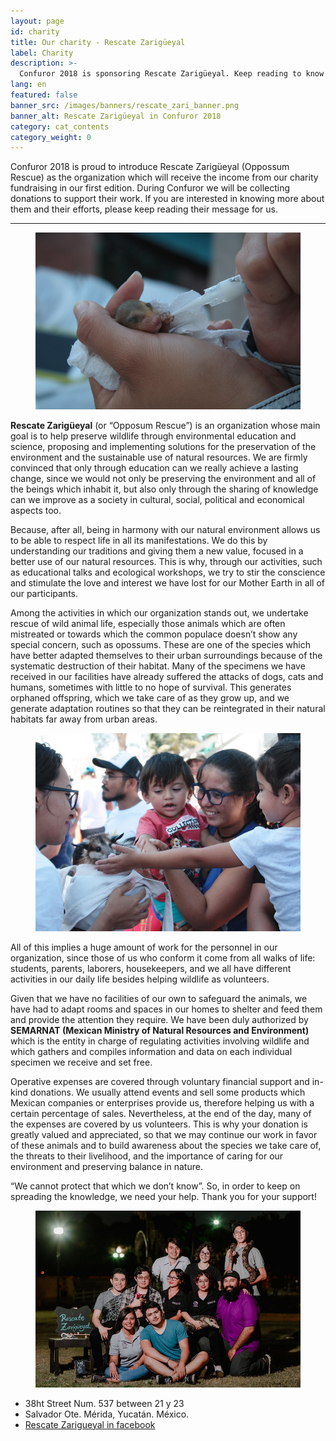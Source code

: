 ```yaml
---
layout: page
id: charity
title: Our charity - Rescate Zarigüeyal
label: Charity
description: >-
  Confuror 2018 is sponsoring Rescate Zarigüeyal. Keep reading to know more about this organization and how you can help them during the event.
lang: en
featured: false
banner_src: /images/banners/rescate_zari_banner.png
banner_alt: Rescate Zarigüeyal in Confuror 2018
category: cat_contents
category_weight: 0
---
```


Confuror 2018 is proud to introduce Rescate Zarigüeyal (Oppossum Rescue) as the organization which will receive the income from our charity fundraising in our first edition. During Confuror we will be collecting donations to support their work. If you are interested in knowing more about them and their efforts, please keep reading their message for us.

---

<figure class="left">
  <img src="/images/pictures/zari_pic_01.jpg" alt="Bebé zarigüeya">
</figure>

**Rescate Zarigüeyal** (or “Opposum Rescue”) is an organization whose main goal is to help preserve wildlife through environmental education and science, proposing and implementing solutions for the preservation of the environment and the sustainable use of natural resources. We are firmly convinced that only through education can we really achieve a lasting change, since we would not only be preserving the environment and all of the beings which inhabit it, but also only through the sharing of knowledge can we improve as a society in cultural, social, political and economical aspects too.

Because, after all, being in harmony with our natural environment allows us to be able to respect life in all its manifestations. We do this by understanding our traditions and giving them a new value, focused in a better use of our natural resources. This is why, through our activities, such as educational talks and ecological workshops, we try to stir the conscience and stimulate the love and interest we have lost for our Mother Earth in all of our participants.

Among the activities in which our organization stands out, we undertake rescue of wild animal life, especially those animals which are often mistreated or towards which the common populace doesn’t show any special concern, such as opossums. These are one of the species which have better adapted themselves to their urban surroundings because of the systematic destruction of their habitat. Many of the specimens we have received in our facilities have already suffered the attacks of dogs, cats and humans, sometimes with little to no hope of survival. This generates orphaned offspring, which we take care of as they grow up, and we generate adaptation routines so that they can be reintegrated in their natural habitats far away from urban areas.

<figure class="right">
  <img src="/images/pictures/zari_pic_02.jpg" alt="Difusión">
</figure>

All of this implies a huge amount of work for the personnel in our organization, since those of us who conform it come from all walks of life: students, parents, laborers, housekeepers, and we all have different activities in our daily life besides helping wildlife as volunteers.

Given that we have no facilities of our own to safeguard the animals, we have had to adapt rooms and spaces in our homes to shelter and feed them and provide the attention they require. We have been duly authorized by **SEMARNAT (Mexican Ministry of Natural Resources and Environment)** which is the entity in charge of regulating activities involving wildlife and which gathers and compiles information and data on each individual specimen we receive and set free.

Operative expenses are covered through voluntary financial support and in-kind donations. We usually attend events and sell some products which Mexican companies or enterprises provide us, therefore helping us with a certain percentage of sales. Nevertheless, at the end of the day, many of the expenses are covered by us volunteers. This is why your donation is greatly valued and appreciated, so that we may continue our work in favor of these animals and to build awareness about the species we take care of, the threats to their livelihood, and the importance of caring for our environment and preserving balance in nature.

“We cannot protect that which we don’t know”. So, in order to keep on spreading the knowledge, we need your help. Thank you for your support!

<figure class="centered">
  <img src="/images/pictures/zari_pic_03.jpg" alt="El equipo de Rescate Zarigüeyal">
</figure>

<ul class="rescate-zarigueyal__contact-list">
  <li class="rescate-zarigueyal__contact-item">
    38ht Street Num. 537 between 21 y 23
  </li>
  <li class="rescate-zarigueyal__contact-item">
    Salvador Ote. Mérida, Yucatán. México.
  </li>
  <li class="rescate-zarigueyal__contact-item">
    <a href="https://www.facebook.com/RescateZarigueyal/" class="rescate-zarigueyal__contact-link"><i class="fa fa-facebook-official" aria-hidden="true"></i> Rescate Zarigueyal in facebook</a>
  </li>
</ul>